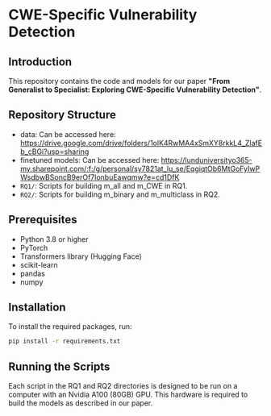 # CWE-Specific Vulnerability Detection

## Introduction
This repository contains the code and models for our paper **"From Generalist to Specialist: Exploring CWE-Specific Vulnerability Detection"**.

## Repository Structure
- data: Can be accessed here: https://drive.google.com/drive/folders/1olK4RwMA4xSmXY8rkkL4_ZlafEb_cBGi?usp=sharing
- finetuned models: Can be accessed here: https://lunduniversityo365-my.sharepoint.com/:f:/g/personal/sy7821at_lu_se/EqgiqtOb6MtGoFyIwPWsdbwBSoncB9erOf7lonbuEawqmw?e=cd1DfK
- `RQ1/`: Scripts for building m_all and m_CWE in RQ1.
- `RQ2/`: Scripts for building m_binary and m_multiclass in RQ2.

## Prerequisites
- Python 3.8 or higher
- PyTorch
- Transformers library (Hugging Face)
- scikit-learn
- pandas
- numpy

## Installation
To install the required packages, run:
```bash
pip install -r requirements.txt
```

## Running the Scripts

Each script in the RQ1 and RQ2 directories is designed to be run on a computer with an Nvidia A100 (80GB) GPU. This hardware is required to build the models as described in our paper.
